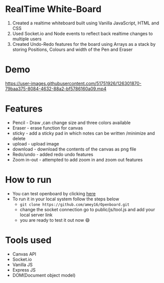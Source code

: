# RealTime White-Board
1. Created a realtime whiteboard built using Vanilla JavaScript, HTML and CSS
2. Used Socket.io and Node events to reflect back realtime changes to multiple users 
3. Created Undo-Redo features for the board using Arrays as a stack by storing  Positions, Colours and width of the Pen and Eraser

# Demo

https://user-images.githubusercontent.com/51751926/126301870-79baa375-8084-4632-88a2-bf5786160a09.mp4

# Features
- Pencil - Draw ,can change size and three colors available
- Eraser - erase function for canvas
- sticky - add a sticky pad in which notes can be written /minimize and delete
- upload - upload image 
- download - download the contents of the canvas as png file
- Redo/undo - added redo undo features
- Zoom in-out - attempted to add zoom in and zoom out features

# How to run
- You can test openboard by clicking [here](https://open-board16.herokuapp.com/)
- To run it in your local system follow the steps below 
    - ```git clone https://github.com/amey16/Openboard.git```
    - change the socket connection go to public/js/tool.js and add your local server link
    - you are ready to test it out now 😄

# Tools used
- Canvas API
- Socket.io 
- Vanilla JS
- Express JS
- DOM(Document object model)
